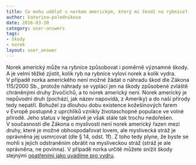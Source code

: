 ```yaml
---
title: Co mohu udělat s norkem americkým, který mi škodí na rybníce?
author: katerina-polednikova
date: 2016-03-20
category: user-answers
tags:
- škody
- norek
layout: user_answer
---
```

Norek americký může na rybníce způsobovat i poměrně významné škody. A je
velmi těžké zjistit, kolik ryb na rybníce vyloví norek a kolik
vydra. V případě norka amerického není možné žádat o náhradu škod dle
Zákona 115/2000 Sb., protože náhrady se vyplácí jen na škody způsobené
zvláště chráněnými druhy živočichů, a to norek americký není. Norek
americký je nepůvodní druh (pochází, jak název napovídá, z Ameriky) a do
naší přírody tedy nepatří. Bohužel za dlouhou dobu existence
kožešinových farem v Evropě postupně z uprchlíků vznikly životaschopné
populace ve volné přírodě. Jeho status v legislativě je však stále tak
trochu nedořešen. V současnosti dle Zákona o myslivosti není norek
americký řazen mezi druhy, které je možné obhospodařovat lovem, ale
myslivecká stráž je oprávněna jej usmrcovat (dle § 14, odst. 1f). Z toho
tedy plyne, že byste se mohli s jejich odstraněním obrátit na
mysliveckou stráž (stráž je ale oprávněna, ne povinna). V případě norka
určitě můžete snížit škody stejnými [opatřeními jako uvádíme pro
vydru](/vydra/vydra-a-skody/opatreni-ke-snizovani-skod).
